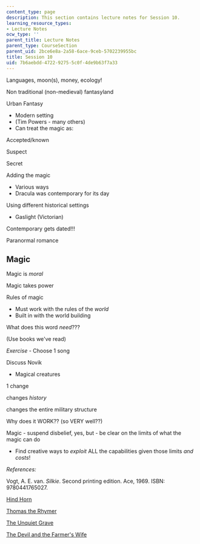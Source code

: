 ```yaml
---
content_type: page
description: This section contains lecture notes for Session 10.
learning_resource_types:
- Lecture Notes
ocw_type: ''
parent_title: Lecture Notes
parent_type: CourseSection
parent_uid: 2bce6e8a-2a58-6ace-9ceb-5702239955bc
title: Session 10
uid: 7b6aebdd-4722-9275-5c0f-4de9b63f7a33
---
```


Languages, moon(s), money, ecology!

Non traditional (non-medieval) fantasyland

Urban Fantasy

*   Modern setting
*   (Tim Powers - many others)
*   Can treat the magic as:

Accepted/known

Suspect

Secret

Adding the magic

*   Various ways
*   Dracula was contemporary for its day

Using different historical settings

*   Gaslight (Victorian)

Contemporary gets dated!!!

Paranormal romance

Magic
-----

Magic is _moral_

Magic takes power

Rules of magic

*   Must work with the rules of the _world_
*   Built in with the world building

What does this word _need_???

(Use books we've read)

_Exercise_ - Choose 1 song

Discuss Novik

*   Magical creatures

1 change

changes _history_

changes the entire military structure

Why does it WORK?? (so VERY well??)

Magic - suspend disbelief, yes, but - be clear on the limits of what the magic can do

*   Find creative ways to _exploit_ ALL the capabilities given those limits _and costs_!

_References:_

Vogt, A. E. van. _Silkie_. Second printing edition. Ace, 1969. ISBN: 9780441765027.

[Hind Horn](https://en.wikipedia.org/wiki/Hind_Horn)

[Thomas the Rhymer](https://en.wikipedia.org/wiki/Thomas_the_Rhymer)

[The Unquiet Grave](https://en.wikipedia.org/wiki/The_Unquiet_Grave)

[The Devil and the Farmer's Wife](https://maxhunter.missouristate.edu/songinformation.aspx?ID=1439)
